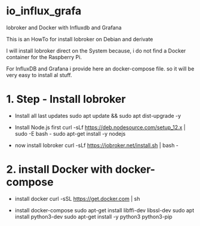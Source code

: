 # io_influx_grafa

Iobroker and Docker with Influxdb and Grafana

This is an HowTo for install Iobroker on Debian and derivate

I will install Iobroker direct on the System because, i do not find
a Docker container for the Raspberry Pi.

For InfluxDB and Grafana i provide here an docker-compose file.
so it will be very easy to install al stuff.


# 1. Step - Install Iobroker

- Install all last updates
sudo apt update && sudo apt dist-upgrade -y

- Install Node.js first
curl -sLf https://deb.nodesource.com/setup_12.x | sudo -E bash -
sudo apt-get install -y nodejs

- now install Iobroker
curl -sLf https://iobroker.net/install.sh | bash -


# 2. install Docker with docker-compose 

- install docker
curl -sSL https://get.docker.com | sh

- install docker-compose
sudo apt-get install libffi-dev libssl-dev
sudo apt install python3-dev
sudo apt-get install -y python3 python3-pip


